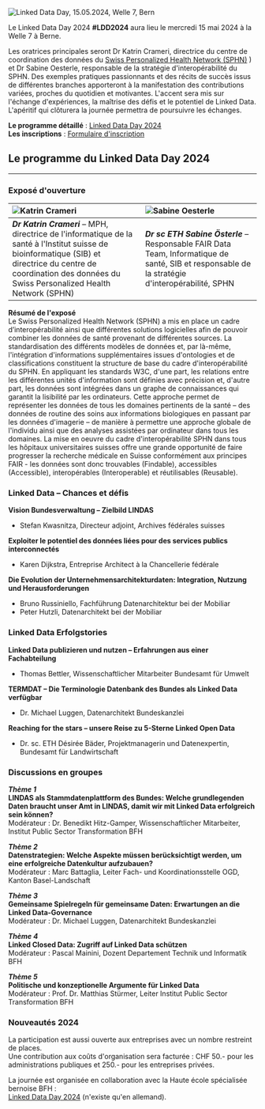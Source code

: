 ![Linked Data Day, 15.05.2024, Welle 7, Bern](/static-assets/img/linked-data-day-2024-fr.png)

Le Linked Data Day 2024 **#LDD2024** aura lieu le mercredi 15 mai 2024 à la Welle 7 à Berne.

Les oratrices principales seront Dr Katrin Crameri, directrice du centre de coordination des données du [Swiss Personalized Health Network (SPHN)](https://sphn.ch/de/home/) ) et Dr Sabine Oesterle, responsable de la stratégie d'interopérabilité du SPHN. Des exemples pratiques passionnants et des récits de succès issus de différentes branches apporteront à la manifestation des contributions variées, proches du quotidien et motivantes. L'accent sera mis sur l'échange d'expériences, la maîtrise des défis et le potentiel de Linked Data. L'apéritif qui clôturera la journée permettra de poursuivre les échanges.

**Le programme détaillé** : [Linked Data Day 2024](/static-assets/img/Linked-Data-Day-2024-Programm.pdf)\
**Les inscriptions** : [Formulaire d'inscription](https://www.ticketpark.ch/bfh/fr/show/6FE3E469-C3DA-43CE-9D27-731F651AA496)

## Le programme du Linked Data Day 2024
---

### Exposé d'ouverture

| ![Katrin Crameri](/static-assets/img/Katrin_250x250.jpg) | ![Sabine Oesterle](/static-assets/img/Sabine_Oe_250x250.jpg) |
|:---|:---|
| ***Dr Katrin Crameri*** – MPH, directrice de l'informatique de la santé à l'Institut suisse de bioinformatique (SIB) et directrice du centre de coordination des données du Swiss Personalized Health Network (SPHN) | ***Dr sc ETH Sabine Österle*** – Responsable FAIR Data Team, Informatique de santé, SIB et responsable de la stratégie d'interopérabilité, SPHN|

**Résumé de l'exposé**   
Le Swiss Personalized Health Network (SPHN) a mis en place un cadre d’interopérabilité ainsi que différentes solutions logicielles afin de pouvoir combiner les données de santé provenant de différentes sources. La standardisation des différents modèles de données et, par là-même, l'intégration d'informations supplémentaires issues d'ontologies et de classifications constituent la structure de base du cadre d'interopérabilité du SPHN. En appliquant les standards W3C, d'une part, les relations entre les différentes unités d'information sont définies avec précision et, d'autre part, les données sont intégrées dans un graphe de connaissances qui garantit la lisibilité par les ordinateurs. Cette approche permet de représenter les données de tous les domaines pertinents de la santé – des données de routine des soins aux informations biologiques en passant par les données d'imagerie – de manière à permettre une approche globale de l'individu ainsi que des analyses assistées par ordinateur dans tous les domaines. La mise en oeuvre du cadre d'interopérabilité SPHN dans tous les hôpitaux universitaires suisses offre une grande opportunité de faire progresser la recherche médicale en Suisse conformément aux principes FAIR - les données sont donc trouvables (Findable), accessibles (Accessible), interopérables (Interoperable) et réutilisables (Reusable).

### Linked Data – Chances et défis 
**Vision Bundesverwaltung – Zielbild LINDAS**
* Stefan Kwasnitza, Directeur adjoint, Archives fédérales suisses

**Exploiter le potentiel des données liées pour des services publics interconnectés**
* Karen Dijkstra, Entreprise Architect à la Chancellerie fédérale

**Die Evolution der Unternehmensarchitekturdaten: Integration, Nutzung und Herausforderungen**
* Bruno Russiniello, Fachführung Datenarchitektur bei der Mobiliar
* Peter Hutzli, Datenarchitekt bei der Mobiliar

### Linked Data Erfolgstories

**Linked Data publizieren und nutzen – Erfahrungen aus einer Fachabteilung**
* Thomas Bettler, Wissenschaftlicher Mitarbeiter Bundesamt für Umwelt

**TERMDAT – Die Terminologie Datenbank des Bundes als Linked Data verfügbar**
* Dr. Michael Luggen, Datenarchitekt Bundeskanzlei

**Reaching for the stars – unsere Reise zu 5-Sterne Linked Open Data**
* Dr. sc. ETH Désirée Bäder, Projektmanagerin und Datenexpertin, Bundesamt für Landwirtschaft

### Discussions en groupes

***Thème 1***   
**LINDAS als Stammdatenplattform des Bundes: Welche grundlegenden Daten braucht unser Amt in LINDAS, damit wir mit Linked Data erfolgreich sein können?**  
Modérateur : Dr. Benedikt Hitz-Gamper, Wissenschaftlicher Mitarbeiter, Institut Public Sector Transformation BFH

***Thème 2***   
**Datenstrategien: Welche Aspekte müssen berücksichtigt werden, um eine erfolgreiche Datenkultur aufzubauen?**  
Modérateur : Marc Battaglia, Leiter Fach- und Koordinationsstelle OGD, Kanton Basel-Landschaft

***Thème 3***   
**Gemeinsame Spielregeln für gemeinsame Daten: Erwartungen an die Linked Data-Governance**   
Modérateur : Dr. Michael Luggen, Datenarchitekt Bundeskanzlei  

***Thème 4***   
**Linked Closed Data: Zugriff auf Linked Data schützen**   
Modérateur : Pascal Mainini, Dozent Departement Technik und Informatik BFH  

***Thème 5***   
**Politische und konzeptionelle Argumente für Linked Data**   
Modérateur : Prof. Dr. Matthias Stürmer, Leiter Institut Public Sector Transformation BFH   

### Nouveautés 2024

La participation est aussi ouverte aux entreprises avec un nombre restreint de places.\
Une contribution aux coûts d'organisation sera facturée : CHF 50.- pour les administrations publiques et 250.- pour les entreprises privées.


La journée est organisée en collaboration avec la Haute école spécialisée bernoise BFH :\
[Linked Data Day 2024](https://www.bfh.ch/de/aktuell/fachveranstaltungen/linked-data-day-2024/) (n'existe qu'en allemand).
